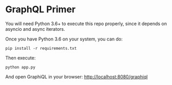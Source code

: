# GraphQL Primer

You will need Python 3.6+ to execute this repo properly, since it depends on asyncio and async iterators.

Once you have Python 3.6 on your system, you can do:

```
pip install -r requirements.txt
```

Then execute:

```
python app.py
```

And open GraphiQL in your browser:
[http://localhost:8080/graphiql](http://localhost:8080/graphiql)
